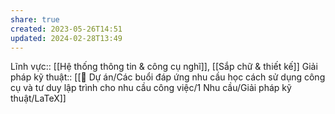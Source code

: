 ```yaml
---
share: true
created: 2023-05-26T14:51
updated: 2024-02-28T13:49
---
```

Lĩnh vực:: [[Hệ thống thông tin & công cụ nghĩ]], [[Sắp chữ & thiết kế]]
Giải pháp kỹ thuật:: [[📐 Dự án/Các buổi đáp ứng nhu cầu học cách sử dụng công cụ và tư duy lập trình cho nhu cầu công việc/1 Nhu cầu/Giải pháp kỹ thuật/LaTeX]]